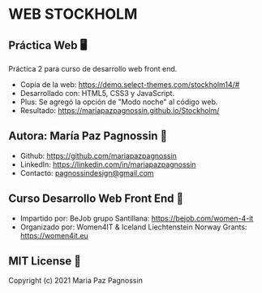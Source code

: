 # WEB STOCKHOLM

## Práctica Web 🖥 
Práctica 2 para curso de desarrollo web front end.
- Copia de la web: https://demo.select-themes.com/stockholm14/#
- Desarrollado con: HTML5, CSS3 y JavaScript.
- Plus: Se agregó la opción de "Modo noche" al código web.
- Resultado: https://mariapazpagnossin.github.io/Stockholm/


## Autora: María Paz Pagnossin 🔗
- Github: https://github.com/mariapazpagnossin
- LinkedIn: https://linkedin.com/in/mariapazpagnossin
- Contacto: pagnossindesign@gmail.com


## Curso Desarrollo Web Front End 📌 
- Impartido por: BeJob grupo Santillana: https://bejob.com/women-4-it
- Organizado por: Women4IT & Iceland Liechtenstein Norway Grants: https://women4it.eu


## MIT License 📄
Copyright (c) 2021 Maria Paz Pagnossin
